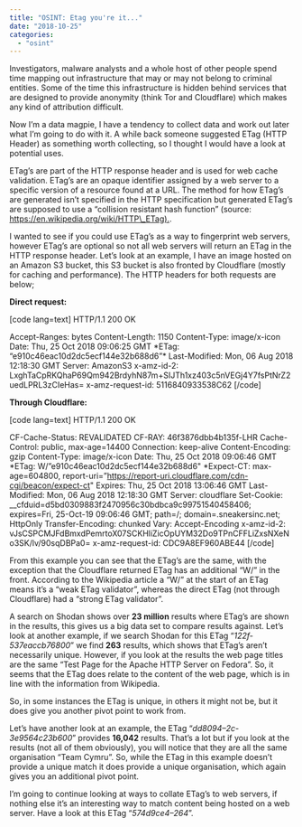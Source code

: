 ```yaml
---
title: "OSINT: Etag you're it..."
date: "2018-10-25"
categories: 
  - "osint"
---
```


Investigators, malware analysts and a whole host of other people spend time mapping out infrastructure that may or may not belong to criminal entities. Some of the time this infrastructure is hidden behind services that are designed to provide anonymity (think Tor and Cloudflare) which makes any kind of attribution difficult.

Now I’m a data magpie, I have a tendency to collect data and work out later what I’m going to do with it. A while back someone suggested ETag (HTTP Header) as something worth collecting, so I thought I would have a look at potential uses.

ETag’s are part of the HTTP response header and is used for web cache validation. ETag’s are an opaque identifier assigned by a web server to a specific version of a resource found at a URL. The method for how ETag’s are generated isn’t specified in the HTTP specification but generated ETag’s are supposed to use a “collision resistant hash function” (source: [https://en.wikipedia.org/wiki/HTTP\_ETag).](https://en.wikipedia.org/wiki/HTTP_ETag).

I wanted to see if you could use ETag’s as a way to fingerprint web servers, however ETag’s are optional so not all web servers will return an ETag in the HTTP response header. Let’s look at an example, I have an image hosted on an Amazon S3 bucket, this S3 bucket is also fronted by Cloudflare (mostly for caching and performance). The HTTP headers for both requests are below;

**Direct request:**

\[code lang=text\] HTTP/1.1 200 OK

Accept-Ranges: bytes Content-Length: 1150 Content-Type: image/x-icon Date: Thu, 25 Oct 2018 09:06:25 GMT \*ETag: “e910c46eac10d2dc5ecf144e32b688d6”\* Last-Modified: Mon, 06 Aug 2018 12:18:30 GMT Server: AmazonS3 x-amz-id-2: LxghTaCpRKQhaP69Qm942BrdyhN87m+SIJTh1xz403c5nVEGj4Y7fsPtNrZ2uedLPRL3zCIeHas= x-amz-request-id: 5116840933538C62 \[/code\]

**Through Cloudflare:**

\[code lang=text\] HTTP/1.1 200 OK

CF-Cache-Status: REVALIDATED CF-RAY: 46f3876dbb4b135f-LHR Cache-Control: public, max-age=14400 Connection: keep-alive Content-Encoding: gzip Content-Type: image/x-icon Date: Thu, 25 Oct 2018 09:06:46 GMT \*ETag: W/”e910c46eac10d2dc5ecf144e32b688d6" \*Expect-CT: max-age=604800, report-uri=”https://report-uri.cloudflare.com/cdn-cgi/beacon/expect-ct" Expires: Thu, 25 Oct 2018 13:06:46 GMT Last-Modified: Mon, 06 Aug 2018 12:18:30 GMT Server: cloudflare Set-Cookie: \_\_cfduid=d5bd0309883f2470956c30bdbca9c99751540458406; expires=Fri, 25-Oct-19 09:06:46 GMT; path=/; domain=.sneakersinc.net; HttpOnly Transfer-Encoding: chunked Vary: Accept-Encoding x-amz-id-2: vJsCSPCMJFdBmxdPemrtoX07SCKHliZicOpUYM32Do9TPnCFFLiZxsNXeNo3SK/lv/90sqDBPa0= x-amz-request-id: CDC9A8EF960ABE44 \[/code\]

From this example you can see that the ETag’s are the same, with the exception that the Cloudflare returned ETag has an additional “W/” in the front. According to the Wikipedia article a “W/” at the start of an ETag means it’s a “weak ETag validator”, whereas the direct ETag (not through Cloudflare) had a “strong ETag validator”.

A search on Shodan shows over **23 million** results where ETag’s are shown in the results, this gives us a big data set to compare results against. Let’s look at another example, if we search Shodan for this ETag “_122f-537eaccb76800_” we find **263** results, which shows that ETag’s aren’t necessarily unique. However, if you look at the results the web page titles are the same “Test Page for the Apache HTTP Server on Fedora”. So, it seems that the ETag does relate to the content of the web page, which is in line with the information from Wikipedia.

So, in some instances the ETag is unique, in others it might not be, but it does give you another pivot point to work from.

Let’s have another look at an example, the ETag “_dd8094–2c-3e9564c23b600_” provides **16,042** results. That’s a lot but if you look at the results (not all of them obviously), you will notice that they are all the same organisation “Team Cymru”. So, while the ETag in this example doesn’t provide a unique match it does provide a unique organisation, which again gives you an additional pivot point.

I’m going to continue looking at ways to collate ETag’s to web servers, if nothing else it’s an interesting way to match content being hosted on a web server. Have a look at this ETag “_574d9ce4–264_”.
